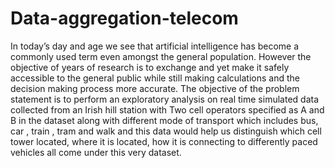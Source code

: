 # Data-aggregation-telecom
In today’s day and age we see that artificial intelligence has become a commonly used term even amongst the general population. However the objective of years of research is to exchange and yet make it safely accessible to the general public while still making calculations and the decision making process more accurate. The objective of the problem statement is to perform an exploratory analysis on real time simulated data collected from an Irish hill station with Two cell operators specified as A and B in the dataset along with different mode of transport which includes bus, car , train , tram and walk and this data would help us distinguish which cell tower located, where it is located, how it is connecting to differently paced vehicles all come under this very dataset.
